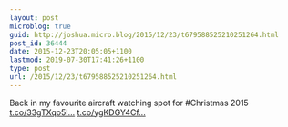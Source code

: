 ```yaml
---
layout: post
microblog: true
guid: http://joshua.micro.blog/2015/12/23/t679588525210251264.html
post_id: 36444
date: 2015-12-23T20:05:05+1100
lastmod: 2019-07-30T17:41:26+1100
type: post
url: /2015/12/23/t679588525210251264.html
---
```

Back in my favourite aircraft watching spot for #Christmas 2015 [t.co/33gTXqo5I...](https://t.co/33gTXqo5IS) [t.co/ygKDGY4Cf...](https://t.co/ygKDGY4CfB)
